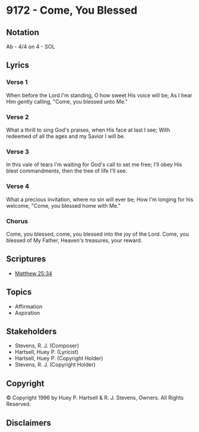 # 9172 - Come, You Blessed

## Notation

Ab - 4/4 on 4 - SOL

## Lyrics

### Verse 1

When before the Lord I'm standing, O how sweet His voice will be; As I hear Him gently calling, "Come, you blessed unto Me."

### Verse 2

What a thrill to sing God's praises, when His face at last I see; With redeemed of all the ages and my Savior I will be.

### Verse 3

In this vale of tears I'm waiting for God's call to set me free; I'll obey His blest commandments, then the tree of life I'll see.

### Verse 4

What a precious invitation, where no sin will ever be; How I'm longing for his welcome, "Come, you blessed home with Me."

### Chorus

Come, you blessed, come, you blessed into the joy of the Lord. Come, you blessed of My Father, Heaven's treasures, your reward.


## Scriptures

- [Matthew 25:34](https://www.biblegateway.com/passage/?search=Matthew%2025%3A34)

## Topics

- Affirmation
- Aspiration

## Stakeholders

- Stevens, R. J. (Composer)
- Hartsell, Huey P. (Lyricist)
- Hartsell, Huey P. (Copyright Holder)
- Stevens, R. J. (Copyright Holder)

## Copyright

© Copyright 1996 by Huey P. Hartsell & R. J. Stevens, Owners. All Rights Reserved.


## Disclaimers


